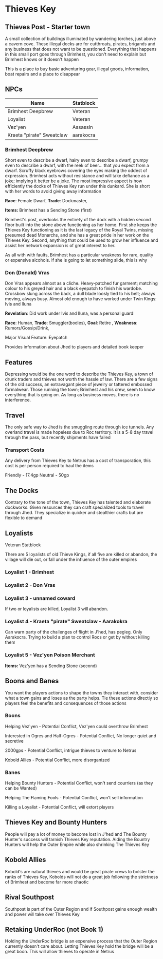 # Thieves Key

## Thieves Post - Starter town

A small collection of buildings illuminated by wandering torches, just above a cavern cove. These illegal docks are for cutthroats, pirates, brigands and any business that does not want to be questioned. Everything that happens in this small port goes through Brimhest, you don't need to explain but Brimhest knows or it doesn't happen

This is a place to buy basic adventuring gear, illegal goods, information, boat repairs and a place to disappear

## NPCs

|Name | Statblock |
|-- |-- |
|Brimhest Deepbrew | Veteran |
|Loyalist | Veteran |
|Vez'yen | Assassin |
| Kraeta "pirate" Sweatclaw  | aarakocra |

### Brimhest Deepbrew

Short even to describe a dwarf, hairy even to describe a dwarf, grumpy even to describe a dwarf, with the reek of beer... that you expect from a dwarf. Scruffy black eyebrows covering the eyes making the oddest of expression. Brimhest acts without resistance and will take defiance as a joke; implying it better be a joke. The most impressive aspect is how efficiently the docks of Thieves Key run under this dunkard. She is short with her words to avoid giving away information

**Race**: Female Dwarf, **Trade**: Dockmaster,

**Items:** Brimhest has a Sending Stone (first)

Brimhest's post, overlooks the entirety of the dock with a hidden second floor built into the stone above functioning as her home. First she keeps the Thieves Key functioning as it is the last legacy of the Royal Twins, missing presumed dead Monarchs, and she has a great pride in her work on the Thieves Key. Second, anything that could be used to grow her influence and assist her network expansion is of great interest to her.

As all with with faults, Brimhest has a particular weakness for rare, quality or expensive alcohols. If she is going to let something slide, this is why

### Don (Donald) Vras

Don Vras appears almost as a cliche. Heavy-patched fur garment; matching colour to his greyed hair and a black eyepatch to finish his wardobe. Crossbow slung across the back, a dull blade loosly tied to his belt; always moving, always busy. Almost old enough to have worked under Twin Kings: Ivis and Iluna

**Revelation**: Did work under Ivis and Iluna, was a personal guard

**Race**: Human, **Trade**: Smuggler(bodies), **Goal**: Retire , **Weakness**: Rumors/Gossip/Drink,

Major Visual Feature: Eyepatch

Provides information about Jhed to players and detailed book keeper

## Features

Depressing would be the one word to describe the Thieves Key, a town of drunk traders and thieves not worth the hassle of law. There are a few signs of the old success, an extravagant piece of jewelry or tattered embossed formalwear. Those running the town; Brimhest and his crew, seem to know everything that is going on. As long as business moves, there is no interference. 

## Travel

The only safe way to Jhed is the smuggling route through ice tunnels. Any overland travel is made hopeless due to Roc territory. It is a 5-8 day travel through the pass, but recently shipments have failed

### Transport Costs

Any delivery from Thieves Key to Netrus has a cost of transporation, this cost is per person required to haul the items

Friendly - 17.4gp
Neutral - 50gp

## The Docks

Contrary to the tone of the town, Thieves Key has talented and elaborate dockworks. Given resources they can craft specialized tools to travel through Jhed. They specialize in quicker and stealthier crafts but are flexible to demand

## Loyalists

Veteran Statblock

There are 5 loyalists of old Thieve Kings, if all five are killed or abandon, the village will die out, or fall under the influence of the outer empires

### Loyalist 1 - Brimhest

### Loyalist 2 - Don Vras

### Loyalist 3 - unnamed coward

If two or loyalists are killed, Loyalist 3 will abandon.

### Loyalist 4 -  Kraeta "pirate" Sweatclaw - Aarakokra

Can warn party of the challenges of flight in J'hed, has pegleg. Only Aarakocra. Trying to build a plan to control Rocs or get by without killing them

### Loyalist 5 - Vez'yen Poison Merchant

**Items:** Vez'yen has a Sending Stone (second)

## Boons and Banes

You want the players actions to shape the towns they interact with, consider what a town gains and loses as the party helps. Tie these actions directly so players feel the benefits and consequences of those actions

### Boons

Helping Vez'yen - Potential Conflict, Vez'yen could overthrow Brimhest

Interested in Ogres and Half-Ogres - Potential Conflict, No longer quiet and secretive

2000gps - Potential Conflict, intrigue thieves to venture to Netrus

Kobold Allies - Potential Conflict, more disorganized

### Banes

Helping Bounty Hunters - Potential Conflict, won't send courriers (as they can be Wanted)

Helping The Flaming Fools - Potential Conflict, won't sell information

Killing a Loyalist - Potential Conflict, will extort players

## Thieves Key and Bounty Hunters

People will pay a lot of money to become lost in J'hed and The Bounty Hunter's success will tarnish Thieves Key reputation. Aiding the Bountry Hunters will help the Outer Empire while also shrinking The Thieves Key

## Kobold Allies

Kobold's are natural thieves and would be great pirate crews to bolster the ranks of Thieves Key, Kobolds will not do a great job following the strictness of Brimhest and become far more chaotic

## Rival Southpost

Southpost is part of the Outer Region and if Southpost gains enough wealth and power will take over Thieves Key

## Retaking UnderRoc (not Book 1)

Holding the UnderRoc bridge is an expensive process that the Outer Region currently doesn't care about. Letting Thieves Key hold the bridge will be a great boon. This will allow thieves to operate in Netrus